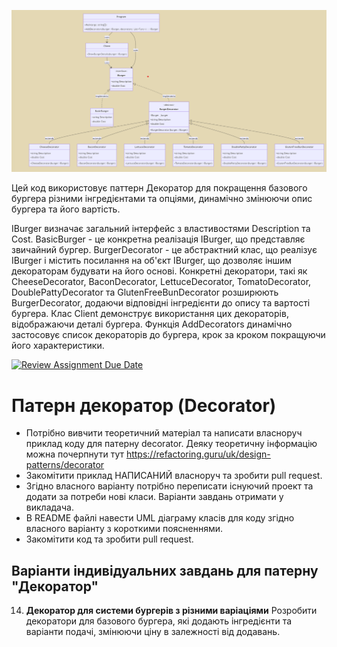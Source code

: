 ![Laboratorna...](./img/DecoratorUML.png)




Цей код використовує паттерн Декоратор для покращення базового бургера різними інгредієнтами та опціями, динамічно змінюючи опис бургера та його вартість.

IBurger визначає загальний інтерфейс з властивостями Description та Cost.
BasicBurger - це конкретна реалізація IBurger, що представляє звичайний бургер.
BurgerDecorator - це абстрактний клас, що реалізує IBurger і містить посилання на об'єкт IBurger, що дозволяє іншим декораторам будувати на його основі.
Конкретні декоратори, такі як CheeseDecorator, BaconDecorator, LettuceDecorator, TomatoDecorator, DoublePattyDecorator та GlutenFreeBunDecorator розширюють BurgerDecorator, додаючи відповідні інгредієнти до опису та вартості бургера.
Клас Client демонструє використання цих декораторів, відображаючи деталі бургера.
Функція AddDecorators динамічно застосовує список декораторів до бургера, крок за кроком покращуючи його характеристики.



[![Review Assignment Due Date](https://classroom.github.com/assets/deadline-readme-button-24ddc0f5d75046c5622901739e7c5dd533143b0c8e959d652212380cedb1ea36.svg)](https://classroom.github.com/a/6zBS7few)
# Патерн декоратор (Decorator)

- Потрібно вивчити теоретичний матеріал та написати власноруч приклад коду для патерну decorator. Деяку теоретичну інформацію можна почерпнути тут https://refactoring.guru/uk/design-patterns/decorator
- Закомітити приклад НАПИСАНИЙ власноруч та зробити pull request.
- Згідно власного варіанту потрібно переписати існуючий проект та додати за потреби нові класи. Варіанти завдань отримати у викладача.
- В README файлі навести UML діаграму класів для коду згідно власного варіанту з короткими поясненнями.
- Закомітити код та зробити pull request.

## Варіанти індивідуальних завдань для патерну "Декоратор"

14. **Декоратор для системи бургерів з різними варіаціями**
    Розробити декоратори для базового бургера, які додають інгредієнти та варіанти подачі, змінюючи ціну в залежності від додавань.
